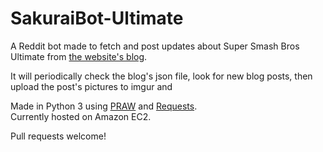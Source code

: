 # SakuraiBot-Ultimate

A Reddit bot made to fetch and post updates about Super Smash Bros Ultimate from [the website's blog](https://www.smashbros.com/en_US/blog/index.html).  

It will periodically check the blog's json file, look for new blog posts, then upload the post's pictures to imgur and 

Made in Python 3 using [PRAW](https://github.com/praw-dev/praw) and [Requests](http://docs.python-requests.org/en/latest/).  
Currently hosted on Amazon EC2.

Pull requests welcome!

